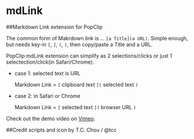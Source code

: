 # mdLink

##Markdown Link extension for PopClip

The common form of Makrdown link is ... `[a Title](a URL)`.
Simple enough, but needs key-in `[`, `]`, `(`, `)`, then copy/paste a Title and a URL.

PopClip mdLink extension can simplify as 2 selections/clicks or just 1 selectection/click(in Safari/Chrome). 

- case 1: selected text is URL

	Markdown Link = `[` clipboard text `](` selected text `)`

- case 2: in Safari or Chrome

	Markdown Link = `[` selected text `](` browser URL `)`

Check out the demo video on [Vimeo](https://vimeo.com/57263177).

##Credit
scripts and icon by T.C. Chou / @tcc